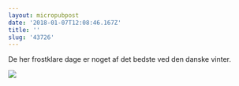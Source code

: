 ```yaml
---
layout: micropubpost
date: '2018-01-07T12:08:46.167Z'
title: ''
slug: '43726'
---
```

De her frostklare dage er noget af det bedste ved den danske vinter. 

![](http://mathiasaggerbo.dk/assets/IMG_2192.png)
